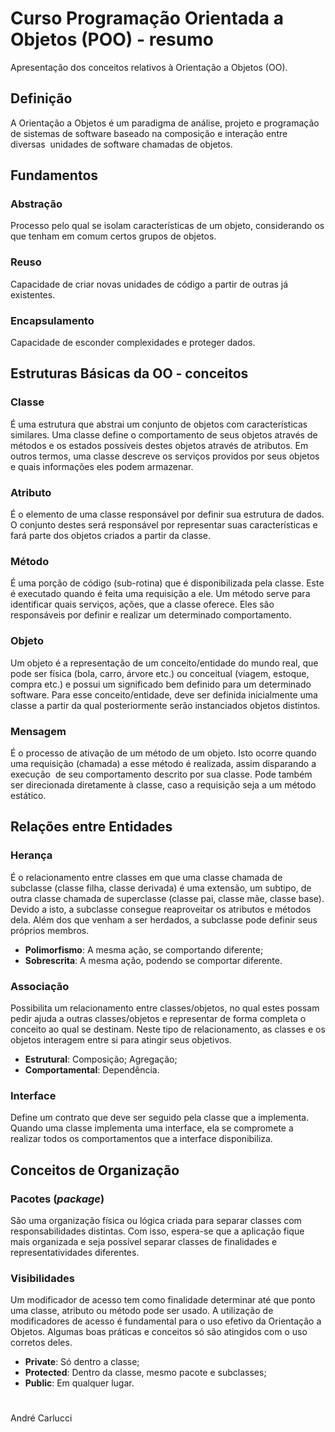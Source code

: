 # Curso Programação Orientada a Objetos (POO) - resumo

Apresentação dos conceitos relativos à Orientação a Objetos (OO).

## Definição

A Orientação a Objetos é um paradigma de análise, projeto e programação de sistemas de software baseado na composição e interação entre diversas  unidades de software chamadas de objetos.

## Fundamentos

### Abstração

Processo pelo qual se isolam características de um objeto, considerando os que tenham em comum certos grupos de objetos.

### Reuso

Capacidade de criar novas unidades de código a partir de outras já existentes.

### Encapsulamento

Capacidade de esconder complexidades e proteger dados.

## Estruturas Básicas da OO - conceitos

### Classe

É uma estrutura que abstrai um conjunto de objetos com características similares. Uma classe define o comportamento de seus objetos através de métodos e os estados possíveis destes objetos através de atributos. Em outros termos, uma classe descreve os serviços providos por seus objetos e quais informações eles podem armazenar.

### Atributo

É o elemento de uma classe responsável por definir sua estrutura de dados. O conjunto destes será responsável por representar suas características e fará parte dos objetos criados a partir da classe.

### Método

É uma porção de código (sub-rotina) que é disponibilizada pela classe. Este é executado quando é feita uma requisição a ele. Um método serve para identificar quais serviços, ações, que a classe oferece. Eles são responsáveis por definir e realizar um determinado comportamento.

### Objeto

Um objeto é a representação de um conceito/entidade do mundo real, que pode ser física (bola, carro, árvore etc.) ou conceitual (viagem, estoque, compra etc.) e possui um significado bem definido para um determinado software. Para esse conceito/entidade, deve ser definida inicialmente uma classe a partir da qual posteriormente serão instanciados objetos distintos.

### Mensagem

É o processo de ativação de um método de um objeto. Isto ocorre quando uma requisição (chamada) a esse método é realizada, assim disparando a execução  de seu comportamento descrito por sua classe. Pode também ser direcionada diretamente à classe, caso a requisição seja a um método estático.

## Relações entre Entidades

### Herança

É o relacionamento entre classes em que uma classe chamada de subclasse (classe filha, classe derivada) é uma extensão, um subtipo, de outra classe chamada de superclasse (classe pai, classe mãe, classe base). Devido a isto, a subclasse consegue reaproveitar os atributos e métodos dela. Além dos que venham a ser herdados, a subclasse pode definir seus próprios membros.

- **Polimorfismo**: A mesma ação, se comportando diferente;
- **Sobrescrita**: A mesma ação, podendo se comportar diferente.

### Associação

Possibilita um relacionamento entre classes/objetos, no qual estes possam pedir ajuda a outras classes/objetos e representar de forma completa o conceito ao qual se destinam. Neste tipo de relacionamento, as classes e os objetos interagem entre si para atingir seus objetivos.

- **Estrutural**: Composição; Agregação;
- **Comportamental**: Dependência.

### Interface

Define um contrato que deve ser seguido pela classe que a implementa. Quando uma classe implementa uma interface, ela se compromete a realizar todos os comportamentos que a interface disponibiliza.

## Conceitos de Organização

### Pacotes (*package*)

São uma organização física ou lógica criada para separar classes com responsabilidades distintas. Com isso, espera-se que a aplicação fique mais organizada e seja possível separar classes de finalidades e representatividades diferentes.

### Visibilidades

Um modificador de acesso tem como finalidade determinar até que ponto uma classe, atributo ou método pode ser usado. A utilização de modificadores de acesso é fundamental para o uso efetivo da Orientação a Objetos. Algumas boas práticas e conceitos só são atingidos com o uso corretos deles.

- **Private**: Só dentro a classe;
- **Protected**: Dentro da classe, mesmo pacote e subclasses;
- **Public**: Em qualquer lugar.

#
André Carlucci
